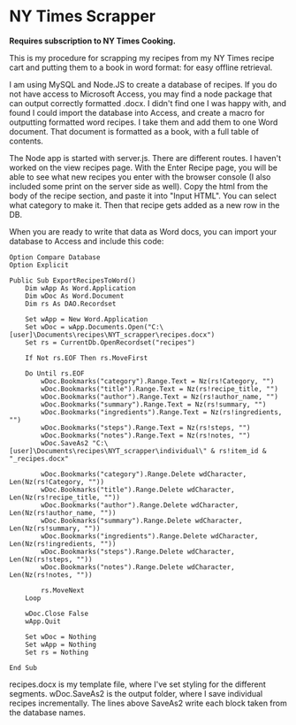 # NY Times Scrapper

**Requires subscription to NY Times Cooking.** 

This is my procedure for scrapping my recipes from my NY Times recipe cart and putting them to a book in word format: for easy offline retrieval.  

I am using MySQL and Node.JS to create a database of recipes.  If you do not have access to Microsoft Access, you may find a node package that can output correctly formatted .docx.  I didn't find one I was happy with, and found I could import the database into Access, and create a macro for outputting formatted word recipes.  I take them and add them to one Word document.  That document is formatted as a book, with a full table of contents.

The Node app is started with server.js.  There are different routes.  I haven't worked on the view recipes page.  With the Enter Recipe page, you will be able to see what new recipes you enter with the browser console (I also included some print on the server side as well).  Copy the html from the body of the recipe section, and paste it into "Input HTML".  You can select what category to make it.  Then that recipe gets added as a new row in the DB.

When you are ready to write that data as Word docs, you can import your database to Access and include this code:
```
Option Compare Database
Option Explicit

Public Sub ExportRecipesToWord()
    Dim wApp As Word.Application
    Dim wDoc As Word.Document
    Dim rs As DAO.Recordset
    
    Set wApp = New Word.Application
    Set wDoc = wApp.Documents.Open("C:\[user]\Documents\recipes\NYT_scrapper\recipes.docx")
    Set rs = CurrentDb.OpenRecordset("recipes")
    
    If Not rs.EOF Then rs.MoveFirst
    
    Do Until rs.EOF
        wDoc.Bookmarks("category").Range.Text = Nz(rs!Category, "")
        wDoc.Bookmarks("title").Range.Text = Nz(rs!recipe_title, "")
        wDoc.Bookmarks("author").Range.Text = Nz(rs!author_name, "")
        wDoc.Bookmarks("summary").Range.Text = Nz(rs!summary, "")
        wDoc.Bookmarks("ingredients").Range.Text = Nz(rs!ingredients, "")
        wDoc.Bookmarks("steps").Range.Text = Nz(rs!steps, "")
        wDoc.Bookmarks("notes").Range.Text = Nz(rs!notes, "")
        wDoc.SaveAs2 "C:\[user]\Documents\recipes\NYT_scrapper\individual\" & rs!item_id & "_recipes.docx"
        
        wDoc.Bookmarks("category").Range.Delete wdCharacter, Len(Nz(rs!Category, ""))
        wDoc.Bookmarks("title").Range.Delete wdCharacter, Len(Nz(rs!recipe_title, ""))
        wDoc.Bookmarks("author").Range.Delete wdCharacter, Len(Nz(rs!author_name, ""))
        wDoc.Bookmarks("summary").Range.Delete wdCharacter, Len(Nz(rs!summary, ""))
        wDoc.Bookmarks("ingredients").Range.Delete wdCharacter, Len(Nz(rs!ingredients, ""))
        wDoc.Bookmarks("steps").Range.Delete wdCharacter, Len(Nz(rs!steps, ""))
        wDoc.Bookmarks("notes").Range.Delete wdCharacter, Len(Nz(rs!notes, ""))
        
        rs.MoveNext
    Loop
    
    wDoc.Close False
    wApp.Quit
    
    Set wDoc = Nothing
    Set wApp = Nothing
    Set rs = Nothing
    
End Sub
```
recipes.docx is my template file, where I've set styling for the different segments. wDoc.SaveAs2 is the output folder, where I save individual recipes incrementally. The lines above SaveAs2 write each block taken from the database names.
